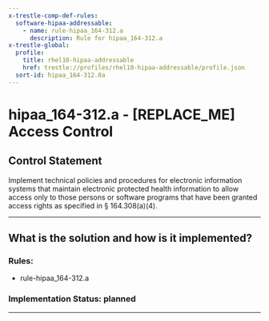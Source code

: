 ```yaml
---
x-trestle-comp-def-rules:
  software-hipaa-addressable:
    - name: rule-hipaa_164-312.a
      description: Rule for hipaa_164-312.a
x-trestle-global:
  profile:
    title: rhel10-hipaa-addressable
    href: trestle://profiles/rhel10-hipaa-addressable/profile.json
  sort-id: hipaa_164-312.0a
---
```


# hipaa_164-312.a - \[REPLACE_ME\] Access Control

## Control Statement

Implement technical policies and procedures for electronic information systems that maintain electronic
protected health information to allow access only to those persons or software programs that have been
granted access rights as specified in § 164.308(a)(4).

______________________________________________________________________

## What is the solution and how is it implemented?

<!-- For implementation status enter one of: implemented, partial, planned, alternative, not-applicable -->

<!-- Note that the list of rules under ### Rules: is read-only and changes will not be captured after assembly to JSON -->

<!-- Add control implementation description here for control: hipaa_164-312.a -->

### Rules:

  - rule-hipaa_164-312.a

### Implementation Status: planned

______________________________________________________________________
